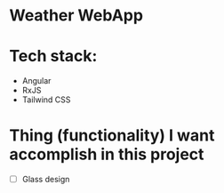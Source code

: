 # Weather WebApp

# Tech stack:

-   Angular
-   RxJS
-   Tailwind CSS

# Thing (functionality) I want accomplish in this project

-   [ ] Glass design
